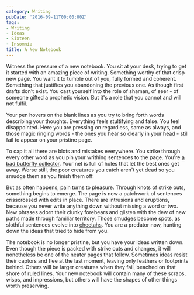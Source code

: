 ```yaml
---
category: Writing
pubDate: '2016-09-11T00:00:00Z'
tags:
- Writing
- Ideas
- Sixteen
- Insomnia
title: A New Notebook
---
```

Witness the pressure of a new notebook. You sit at your desk, trying to get it started with an amazing piece of writing. Something worthy of that crisp new page. You want it to tumble out of you, fully formed and coherent. Something that justifies you abandoning the previous one. As though first drafts don't exist. You cast yourself into the role of shaman, of seer - of someone gifted a prophetic vision. But it's a role that you cannot and will not fulfil.

Your pen hovers on the blank lines as you try to bring forth words describing your thoughts. Everything feels stultifying and false. You feel disappointed. Here you are pressing on regardless, same as always, and those magic ringing words - the ones you hear so clearly in your head - still fail to appear on your pristine page.

To cap it all there are blots and mistakes everywhere. You strike through every other word as you pin your writhing sentences to the page. You're [a bad butterfly collector](https://medium.com/@chrisdeerin/obama-the-butterfly-collector-af3304b1acd9#.35ws6g4bg). Your net is full of holes that let the best ones get away. Worse still, the poor creatures you catch aren't yet dead so you smudge them as you finish them off.

But as often happens, pain turns to pleasure. Through knots of strike outs, something begins to emerge. The page is now a patchwork of sentences crisscrossed with edits in place. There are intrusions and eruptions, because you never write anything down without missing a word or two. New phrases adorn their clunky forebears and glisten with the dew of new paths made through familiar territory. Those smudges become spots, as slothful sentences evolve into [cheetahs](http://animals.nationalgeographic.com/animals/mammals/cheetah/). You are a predator now, hunting down the ideas that tried to hide from you.

The notebook is no longer pristine, but you have your ideas written down. Even though the piece is packed with strike outs and changes, it will nonetheless be one of the neater pages that follow. Sometimes ideas resist their captors and flee at the last moment, leaving only feathers or footprints behind. Others will be larger creatures when they fail, beached on that shore of ruled lines. Your new notebook will contain many of these scraps, wisps, and impressions, but others will have the shapes of other things worth preserving.